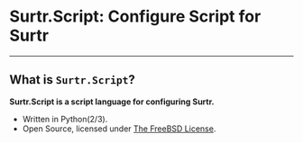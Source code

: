 # **Surtr.Script: Configure Script for Surtr**
***

## **What is `Surtr.Script`?**
  **Surtr.Script is a script language for configuring Surtr.**

  * Written in Python(2/3).
  * Open Source, licensed under [The FreeBSD License](https://www.freebsd.org/copyright/freebsd-doc-license.html).
